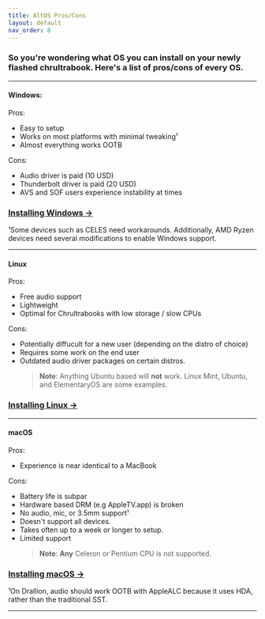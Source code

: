 ```yaml
---
title: AltOS Pros/Cons
layout: default
nav_order: 8
---
```


### So you're wondering what OS you can install on your newly flashed chrultrabook. Here's a list of pros/cons of every OS.

----------

#### Windows:
Pros:
* Easy to setup 
* Works on most platforms with minimal tweaking¹
* Almost everything works OOTB

Cons: 
* Audio driver is paid (10 USD)
* Thunderbolt driver is paid (20 USD)
* AVS and SOF users experience instability at times

### [Installing Windows →](installing-windows.html) 

¹Some devices such as CELES need workarounds. Additionally, AMD Ryzen devices need several modifications to enable Windows support.

----------

#### Linux
Pros:
* Free audio support 
* Lightweight
* Optimal for Chrultrabooks with low storage / slow CPUs

Cons:
* Potentially diffucult for a new user (depending on the distro of choice)
* Requires some work on the end user
* Outdated audio driver packages on certain distros.
   >**Note**: Anything Ubuntu based will **not** work. Linux Mint, Ubuntu, and ElementaryOS are some examples.

### [Installing Linux →](installing-linux.html) 


----------

#### macOS
Pros:
* Experience is near identical to a MacBook

Cons:
* Battery life is subpar
* Hardware based DRM (e.g AppleTV.app) is broken
* No audio, mic, or 3.5mm support¹
* Doesn't support all devices.
* Takes often up to a week or longer to setup.
* Limited support
  >**Note**: **Any** Celeron or Pentium CPU is not supported.

### [Installing macOS →](installing-macos.html) 

¹On Drallion, audio should work OOTB with AppleALC because it uses HDA, rather than the traditional SST.

----------
